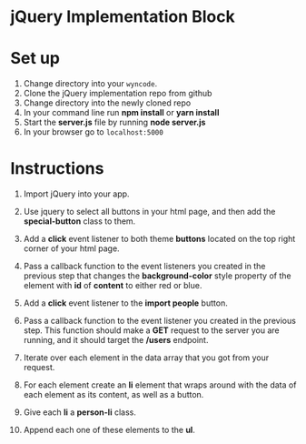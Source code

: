 # jQuery Implementation Block

# Set up

 1. Change directory into your ```wyncode```.
 2. Clone the jQuery implementation repo from github
 3. Change directory into the newly cloned repo
 4. In your command line run **npm install** or **yarn install**
 5. Start the **server.js** file by running **node server.js**
 6. In your browser go to ```localhost:5000```

# Instructions

 1. Import jQuery into your app.
 2. Use jquery to select all buttons in your html page, and then add the **special-button** class to them.
 3. Add a **click** event listener to both theme **buttons** located on the top right corner of your html page.
 4. Pass a callback function to the event listeners you created in the previous step that changes the 
 **background-color** style property of the element with **id** of **content** to either red or blue.
 
 5. Add a **click** event listener to the **import people** button.
 6. Pass a callback function to the event listener you created in the previous step. This function should make a  **GET** request to the server you are running, and it should target the **/users** endpoint.
 7. Iterate over each element in the data array that you got from your request. 
 8. For each element create an **li** element that wraps around with the data of each element as its content, as well as a button.
 9. Give each **li** a **person-li** class.
 10. Append each one of these elements to the **ul**.
